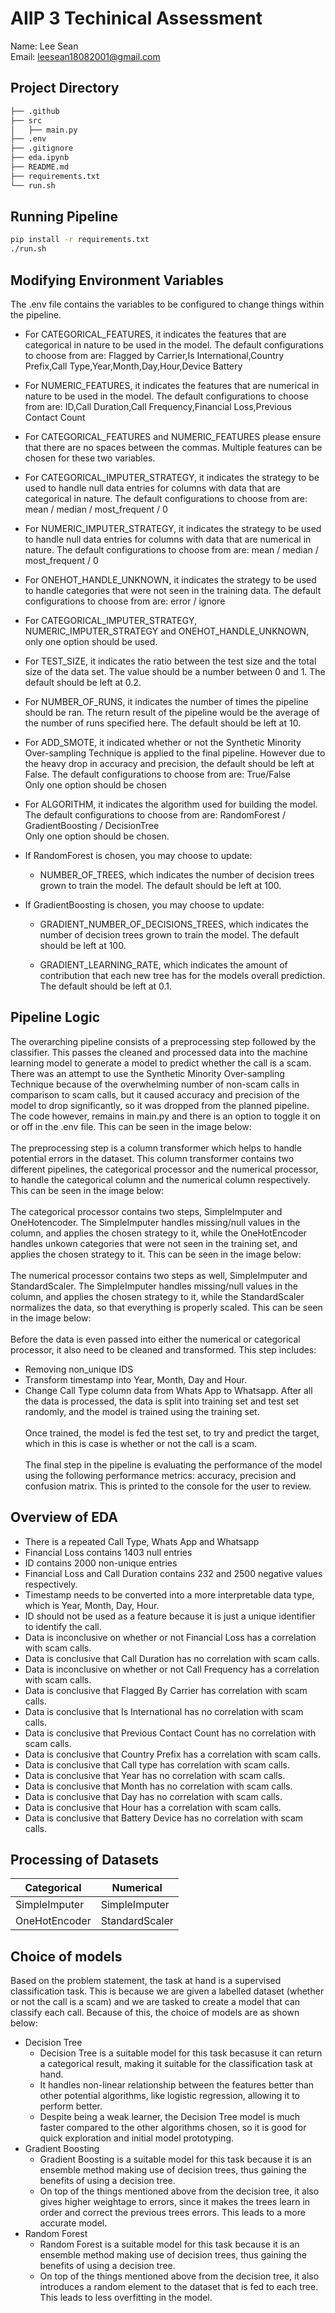 
# AIIP 3 Techinical Assessment
Name: Lee Sean \
Email: leesean18082001@gmail.com
## Project Directory
```bash
├── .github
├── src
│   ├── main.py
├── .env
├── .gitignore
├── eda.ipynb
├── README.md
├── requirements.txt
└── run.sh
```
## Running Pipeline
```bash
pip install -r requirements.txt
./run.sh
```
## Modifying Environment Variables
The .env file contains the variables to be configured to change things within the pipeline.

- For CATEGORICAL_FEATURES, it indicates the features that are categorical in nature to be used in the model. The default configurations to choose from are: 
Flagged by Carrier,Is International,Country Prefix,Call Type,Year,Month,Day,Hour,Device Battery

- For NUMERIC_FEATURES, it indicates the features that are numerical in nature to be used in the model. The default configurations to choose from are: 
ID,Call Duration,Call Frequency,Financial Loss,Previous Contact Count 

- For CATEGORICAL_FEATURES and NUMERIC_FEATURES please ensure that there are no spaces between the commas. Multiple features can be chosen for these two variables.

- For CATEGORICAL_IMPUTER_STRATEGY, it indicates the strategy to be used to handle null data entries for columns with data that are categorical in nature. The default configurations to choose from are:
mean / median / most_frequent / 0

- For NUMERIC_IMPUTER_STRATEGY, it indicates the strategy to be used to handle null data entries for columns with data that are numerical in nature. The default configurations to choose from are:
mean / median / most_frequent / 0

- For ONEHOT_HANDLE_UNKNOWN, it indicates the strategy to be used to handle categories that were not seen in the training data. The default configurations to choose from are:
error / ignore

- For CATEGORICAL_IMPUTER_STRATEGY, NUMERIC_IMPUTER_STRATEGY and ONEHOT_HANDLE_UNKNOWN, only one option should be used. 

- For TEST_SIZE, it indicates the ratio between the test size and the total size of the data set. The value should be a number between 0 and 1. The default should be left at 0.2.

- For NUMBER_OF_RUNS, it indicates the number of times the pipeline should be ran. The return result of the pipeline would be the average of the number of runs specified here. The default should be left at 10.

- For ADD_SMOTE, it indicated whether or not the Synthetic Minority Over-sampling Technique is applied to the final pipeline. However due to the heavy drop in accuracy and precision, the default should be left at False. The default configurations to choose from are:
True/False\
Only one option should be chosen

- For ALGORITHM, it indicates the algorithm used for building the model. The default configurations to choose from are:
 RandomForest / GradientBoosting / DecisionTree \
 Only one option should be chosen.
 
- If RandomForest is chosen, you may choose to update:
    - NUMBER_OF_TREES, which indicates the number of decision trees grown to train the model. The default should be left at 100.

- If GradientBoosting is chosen, you may choose to update:
    - GRADIENT_NUMBER_OF_DECISIONS_TREES, which indicates the number of decision trees grown to train the model. The default should be left at 100.

    - GRADIENT_LEARNING_RATE, which indicates the amount of contribution that each new tree has for the models overall prediction. The default should be left at 0.1.
## Pipeline Logic
The overarching pipeline consists of a preprocessing step followed by the classifier. This passes the cleaned and processed data into the machine learning model to generate a model to predict whether the call is a scam. There was an attempt to use the Synthetic Minority Over-sampling Technique because of the overwhelming number of non-scam calls in comparison to scam calls, but it caused accuracy and precision of the model to drop significantly, so it was dropped from the planned pipeline. The code however, remains in main.py and there is an option to toggle it on or off in the .env file. This can be seen in the image below:\
\
The preprocessing step is a column transformer which helps to handle potential errors in the dataset. This column transformer contains two different pipelines, the categorical processor and the numerical processor, to handle the categorical column and the numerical column respectively. This can be seen in the image below:\
\
The categorical processor contains two steps, SimpleImputer and OneHotencoder. The SimpleImputer handles missing/null values in the column, and applies the chosen strategy to it, while the OneHotEncoder handles unkown categories that were not seen in the training set, and applies the chosen strategy to it. This can be seen in the image below:\
\
The numerical processor contains two steps as well, SimpleImputer and StandardScaler. The SimpleImputer handles missing/null values in the column, and applies the chosen strategy to it, while the StandardScaler normalizes the data, so that everything is properly scaled. This can be seen in the image below:\
\
Before the data is even passed into either the numerical or categorical processor, it also need to be cleaned and transformed. This step includes:
- Removing non_unique IDS
- Transform timestamp into Year, Month, Day and Hour.
- Change Call Type column data from Whats App to Whatsapp.
After all the data is processed, the data is split into training set and test set randomly, and the model is trained using the training set.\
\
Once trained, the model is fed the test set, to try and predict the target, which in this is case is whether or not the call is a scam.\
\
The final step in the pipeline is evaluating the performance of the model using the following performance metrics: accuracy, precision and confusion matrix. This is printed to the console for the user to review.
## Overview of EDA 
- There is a repeated Call Type, Whats App and Whatsapp
- Financial Loss contains 1403 null entries
- ID contains 2000 non-unique entries
- Financial Loss and Call Duration contains 232 and 2500 negative values respectively.
- Timestamp needs to be converted into a more interpretable data type, which is Year, Month, Day, Hour.
- ID should not be used as a feature because it is just a unique identifier to identify the call.
- Data is inconclusive on whether or not Financial Loss has a correlation with scam calls.
- Data is conclusive that Call Duration has no correlation with scam calls.
- Data is inconclusive on whether or not Call Frequency has a correlation with scam calls.
- Data is conclusive that Flagged By Carrier has correlation with scam calls.
- Data is conclusive that Is International has no correlation with scam calls.
- Data is conclusive that Previous Contact Count has no correlation with scam calls.
- Data is conclusive that Country Prefix has a correlation with scam calls.
- Data is conclusive that Call type has correlation with scam calls.
- Data is conclusive that Year has no correlation with scam calls.
- Data is conclusive that Month has no correlation with scam calls.
- Data is conclusive that Day has no correlation with scam calls.
- Data is conclusive that Hour has a correlation with scam calls.
- Data is conclusive that Battery Device has no correlation with scam calls.
## Processing of Datasets
|Categorical|Numerical|
|-|-|
|SimpleImputer|SimpleImputer|
|OneHotEncoder|StandardScaler|

## Choice of models
Based on the problem statement, the task at hand is a supervised classification task. This is because we are given a labelled dataset (whether or not the call is a scam) and we are tasked to create a model that can classify each call. Because of this, the choice of models are as shown below:
- Decision Tree
    - Decision Tree is a suitable model for this task becasuse it can return a categorical result, making it suitable for the classification task at hand.
    - It handles non-linear relationship between the features better than other potential algorithms, like logistic regression, allowing it to perform better.
    - Despite being a weak learner, the Decision Tree model is much faster compared to the other algorithms chosen, so it is good for quick exploration and initial model prototyping.
- Gradient Boosting
    - Gradient Boosting is a suitable model for this task because it is an ensemble method making use of decision trees, thus gaining the benefits of using a decision tree.
    - On top of the things mentioned above from the decision tree, it also gives higher weightage to errors, since it makes the trees learn in order and correct the previous trees errors. This leads to a more accurate model.
- Random Forest
    - Random Forest is a suitable model for this task because it is an ensemble method making use of decision trees, thus gaining the benefits of using a decision tree.
    - On top of the things mentioned above from the decision tree, it also introduces a random element to the dataset that is fed to each tree. This leads to less overfitting in the model.
